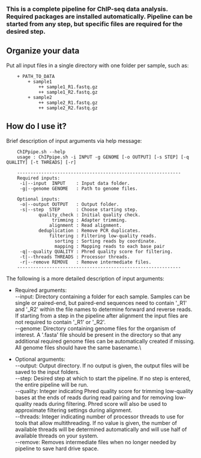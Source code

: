 
### This is a complete pipeline for ChIP-seq data analysis. Required packages are installed automatically. Pipeline can be started from any step, but specific files are required for the desired step.

## Organize your data

Put all input files in a single directory with one folder per sample, such as:

```
    + PATH_TO_DATA
        + sample1
            ++ sample1_R1.fastq.gz
            ++ sample1_R2.fastq.gz
        + sample2
            ++ sample2_R1.fastq.gz
            ++ sample2_R2.fastq.gz
```

## How do I use it?

Brief description of input arguments via help message:

```
    ChIPpipe.sh --help
    usage : ChIPpipe.sh -i INPUT -g GENOME [-o OUTPUT] [-s STEP] [-q QUALITY] [-t THREADS] [-r]

    -------------------------------------------------------------
    Required inputs:
     -i|--input  INPUT    : Input data folder.
     -g|--genome GENOME   : Path to genome files.

    Optional inputs:
     -o|--output OUTPUT   : Output folder.
     -s|--step  STEP      : Choose starting step.
            quality_check : Initial quality check.
                 trimming : Adapter trimming.
                alignment : Read alignment.
            deduplication : Remove PCR duplicates.
                filtering : Filtering low-quality reads.
                  sorting : Sorting reads by coordinate.
                  mapping : Mapping reads to each base pair
     -q|--quality QUALITY : Phred quality score for filtering.
     -t|--threads THREADS : Processor threads.
     -r|--remove REMOVE   : Remove intermediate files.
    -------------------------------------------------------------
```

The following is a more detailed description of input arguments:

- Required arguments:\
    --input: Directory containing a folder for each sample. Samples can be single or paired-end, but paired-end sequences need to contain '_R1' and '_R2' within the file names to determine forward and reverse reads. If starting from a step in the pipeline after alignment the input files are not required to contain '_R1' or '_R2'.\
    --genome: Directory containing genome files for the organism of interest. A '.fasta' file should be present in the directory so that any additional required genome files can be automatically created if missing. All genome files should have the same basename.\

- Optional arguments:\
    --output: Output directory. If no output is given, the output files will be saved to the input folders.\
    --step: Desired step at which to start the pipeline. If no step is entered, the entire pipeline will be run.\
    --quality: Integer indicating Phred quality score for trimming low-quality bases at the ends of reads during read pairing and for removing low-quality reads during filtering. Phred score will also be used to approximate filtering settings during alignment.\
    --threads: Integer indicating number of processor threads to use for tools that allow multithreading. If no value is given, the number of available threads will be determined automatically and will use half of available threads on your system.\
    --remove: Removes intermediate files when no longer needed by pipeline to save hard drive space.
